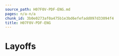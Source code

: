 ```yaml
---
source_path: H07F0V-PDF-ENG.md
pages: n/a-n/a
chunk_id: 3b0e0273af0a475b1e3bd6efefadd097d33094f4
title: H07F0V-PDF-ENG
---
```

# Layoffs
